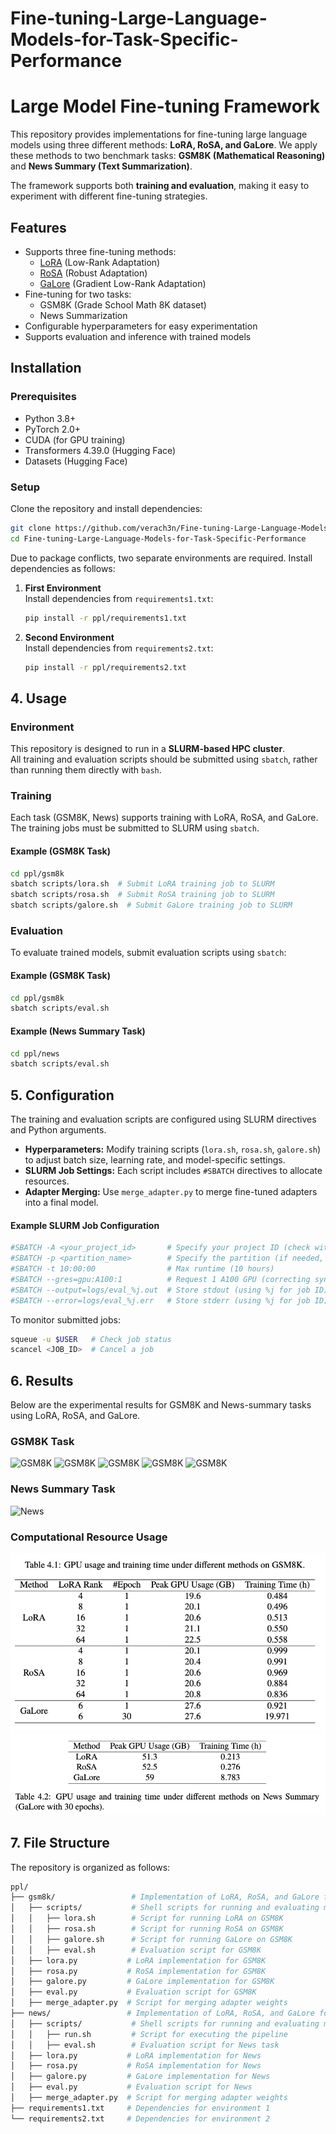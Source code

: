# Fine-tuning-Large-Language-Models-for-Task-Specific-Performance

# Large Model Fine-tuning Framework

This repository provides implementations for fine-tuning large language models using three different methods: **LoRA, RoSA, and GaLore**. We apply these methods to two benchmark tasks: **GSM8K (Mathematical Reasoning)** and **News Summary (Text Summarization)**.

The framework supports both **training and evaluation**, making it easy to experiment with different fine-tuning strategies.

## Features

- Supports three fine-tuning methods:
  - [LoRA](https://arxiv.org/abs/2106.09685) (Low-Rank Adaptation)
  - [RoSA](https://arxiv.org/abs/2401.04679) (Robust Adaptation)
  - [GaLore](https://arxiv.org/abs/2401.04679) (Gradient Low-Rank Adaptation)
- Fine-tuning for two tasks:
  - GSM8K (Grade School Math 8K dataset)
  - News Summarization
- Configurable hyperparameters for easy experimentation
- Supports evaluation and inference with trained models

## Installation

### Prerequisites
- Python 3.8+
- PyTorch 2.0+
- CUDA (for GPU training)
- Transformers 4.39.0 (Hugging Face)
- Datasets (Hugging Face)

### Setup
Clone the repository and install dependencies:
```bash
git clone https://github.com/verach3n/Fine-tuning-Large-Language-Models-for-Task-Specific-Performance.git
cd Fine-tuning-Large-Language-Models-for-Task-Specific-Performance
```
Due to package conflicts, two separate environments are required. Install dependencies as follows:

1. **First Environment**  
   Install dependencies from `requirements1.txt`:
   ```bash
   pip install -r ppl/requirements1.txt
    ```

2. **Second Environment**  
   Install dependencies from `requirements2.txt`:
   ```bash
   pip install -r ppl/requirements2.txt
    ```

## 4. Usage

### Environment
This repository is designed to run in a **SLURM-based HPC cluster**.  
All training and evaluation scripts should be submitted using `sbatch`, rather than running them directly with `bash`.

### Training
Each task (GSM8K, News) supports training with LoRA, RoSA, and GaLore. The training jobs must be submitted to SLURM using `sbatch`.

#### Example (GSM8K Task)
```bash
cd ppl/gsm8k
sbatch scripts/lora.sh  # Submit LoRA training job to SLURM
sbatch scripts/rosa.sh  # Submit RoSA training job to SLURM
sbatch scripts/galore.sh  # Submit GaLore training job to SLURM
```
### Evaluation
To evaluate trained models, submit evaluation scripts using `sbatch`:

#### Example (GSM8K Task)
```bash
cd ppl/gsm8k
sbatch scripts/eval.sh
```
#### Example (News Summary Task)
```bash
cd ppl/news
sbatch scripts/eval.sh
```

## 5. Configuration

The training and evaluation scripts are configured using SLURM directives and Python arguments.

- **Hyperparameters:** Modify training scripts (`lora.sh`, `rosa.sh`, `galore.sh`) to adjust batch size, learning rate, and model-specific settings.
- **SLURM Job Settings:** Each script includes `#SBATCH` directives to allocate resources.
- **Adapter Merging:** Use `merge_adapter.py` to merge fine-tuned adapters into a final model.

#### Example SLURM Job Configuration
```bash
#SBATCH -A <your_project_id>       # Specify your project ID (check with "projinfo" command)
#SBATCH -p <partition_name>        # Specify the partition (if needed, otherwise remove)
#SBATCH -t 10:00:00                # Max runtime (10 hours)
#SBATCH --gres=gpu:A100:1          # Request 1 A100 GPU (correcting syntax)
#SBATCH --output=logs/eval_%j.out  # Store stdout (using %j for job ID)
#SBATCH --error=logs/eval_%j.err   # Store stderr (using %j for job ID)
```

To monitor submitted jobs:
```bash
squeue -u $USER   # Check job status
scancel <JOB_ID>  # Cancel a job
```

## 6. Results

Below are the experimental results for GSM8K and News-summary tasks using LoRA, RoSA, and GaLore.

### GSM8K Task
![GSM8K](figs/results1.png)
![GSM8K](figs/results3.png)
![GSM8K](figs/results4.png)
![GSM8K](figs/results5.png)
![GSM8K](figs/results6.png)

### News Summary Task
![News](figs/results2.png)

### Computational Resource Usage
![GSM8K](figs/table1.png)
![News](figs/table2.png)

## 7. File Structure
The repository is organized as follows:

```bash
ppl/
├── gsm8k/                 # Implementation of LoRA, RoSA, and GaLore for the GSM8K task
│   ├── scripts/           # Shell scripts for running and evaluating models
│   │   ├── lora.sh        # Script for running LoRA on GSM8K
│   │   ├── rosa.sh        # Script for running RoSA on GSM8K
│   │   ├── galore.sh      # Script for running GaLore on GSM8K
│   │   ├── eval.sh        # Evaluation script for GSM8K
│   ├── lora.py           # LoRA implementation for GSM8K
│   ├── rosa.py           # RoSA implementation for GSM8K
│   ├── galore.py         # GaLore implementation for GSM8K
│   ├── eval.py           # Evaluation script for GSM8K
│   ├── merge_adapter.py  # Script for merging adapter weights
├── news/                 # Implementation of LoRA, RoSA, and GaLore for the News task
│   ├── scripts/           # Shell scripts for running and evaluating models
│   │   ├── run.sh         # Script for executing the pipeline
│   │   ├── eval.sh        # Evaluation script for News task
│   ├── lora.py           # LoRA implementation for News
│   ├── rosa.py           # RoSA implementation for News
│   ├── galore.py         # GaLore implementation for News
│   ├── eval.py           # Evaluation script for News
│   ├── merge_adapter.py  # Script for merging adapter weights
├── requirements1.txt     # Dependencies for environment 1
└── requirements2.txt     # Dependencies for environment 2
```











